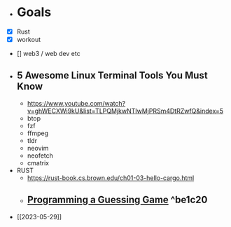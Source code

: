 - # Goals
- [x] Rust
- [x] workout
- [] web3 / web dev etc
- ## 5 Awesome Linux Terminal Tools You Must Know
	- https://www.youtube.com/watch?v=ghWECXWi9kU&list=TLPQMjkwNTIwMjPRSm4DtRZwfQ&index=5
	- btop
	- fzf 
	- ffmpeg
	- tldr 
	- neovim
	- neofetch
	- cmatrix
- RUST
	- https://rust-book.cs.brown.edu/ch01-03-hello-cargo.html
	- ## [Programming a Guessing Game](https://rust-book.cs.brown.edu/ch02-00-guessing-game-tutorial.html#programming-a-guessing-game) ^be1c20
- [[2023-05-29]]